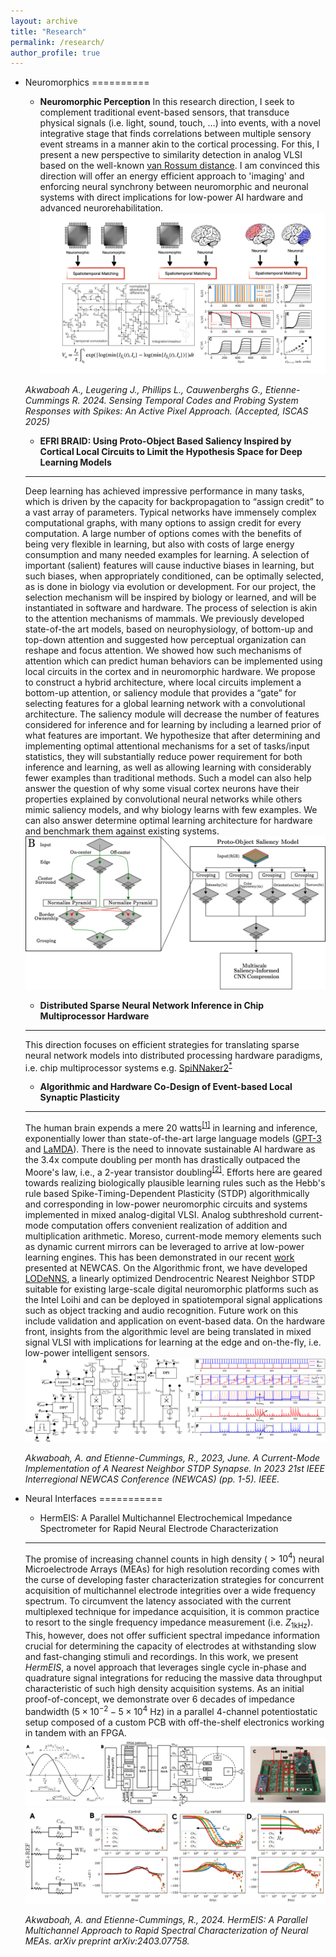 ```yaml
---
layout: archive
title: "Research"
permalink: /research/
author_profile: true
---
```


* Neuromorphics
==========

  * **Neuromorphic Perception**
  In this research direction, I seek to complement traditional event-based sensors, that transduce physical signals (i.e. light, sound, touch, ...) into events, with a novel integrative stage that finds correlations between multiple sensory event streams in a manner akin to the cortical processing. For this, I present a new perspective to similarity detection in analog VLSI based on the well-known [van Rossum distance](https://doi.org/10.1162/089976601300014321). I am convinced this direction will offer an energy efficient approach to 'imaging' and enforcing neural synchrony between neuromorphic and neuronal systems with direct implications for low-power AI hardware and advanced neurorehabilitation.
  ![Spike Correlator](/images/CorrPixDemo.001.jpeg)

  *Akwaboah A., Leugering J., Phillips L., Cauwenberghs G., Etienne-Cummings R. 2024. Sensing Temporal Codes and Probing System Responses with Spikes: An Active Pixel Approach. (Accepted, ISCAS 2025)*



  *  **EFRI BRAID: Using Proto-Object Based Saliency Inspired by Cortical Local Circuits to Limit the Hypothesis Space for Deep Learning Models**
  --------------
  Deep learning has achieved impressive performance in many tasks, which is driven by the capacity for backpropagation to “assign credit” to a vast array of parameters. Typical networks have immensely complex computational graphs, with many options to assign credit for every computation. A large number of options comes with the benefits of being very flexible in learning, but also with costs of large energy consumption and many needed examples for learning. A selection of important (salient) features will cause inductive biases in learning, but such biases, when appropriately conditioned, can be optimally selected, as is done in biology via evolution or development. For our project, the selection mechanism will be inspired by biology or learned, and will be instantiated in software and hardware. The process of selection is akin to the attention mechanisms of mammals. We previously developed state-of-the art models, based on neurophysiology, of bottom-up and top-down attention and suggested how perceptual organization can reshape and focus attention. We showed how such mechanisms of attention which can predict human behaviors can be implemented using local circuits in the cortex and in neuromorphic hardware. We propose to construct a hybrid architecture, where local circuits implement a bottom-up attention, or saliency module that provides a “gate” for selecting features for a global learning network with a convolutional architecture. The saliency module will decrease the number of features considered for inference and for learning by including a learned prior of what features are important. We hypothesize that after determining and implementing optimal attentional mechanisms for a set of tasks/input statistics, they will substantially reduce power requirement for both inference and learning, as well as allowing learning with considerably fewer examples than traditional methods. Such a model can also help answer the question of why some visual cortex neurons have their properties explained by convolutional neural networks while others mimic saliency models, and why biology learns with few examples. We can also answer determine optimal learning architecture for hardware and benchmark them against existing systems. 
  ![Saliency-compressed CNN](/images/SalCNN_sum.png)

  * **Distributed Sparse Neural Network Inference in Chip Multiprocessor Hardware**  
  ------------
  This direction focuses on efficient strategies for translating sparse neural network models into distributed processing hardware paradigms, i.e. chip multiprocessor systems e.g. [SpiNNaker2](https://spinncloud.com/portfolio/spinnaker2/)<sup>[*](https://arxiv.org/abs/1911.02385)</sup>


  * **Algorithmic and Hardware Co-Design of Event-based Local Synaptic Plasticity**  
  -----------
  The human brain expends a mere 20 watts<sup>[[1]](https://doi.org/10.1109/MCSE.2017.33)</sup> in learning and inference, exponentially lower than state-of-the-art large language models ([GPT-3](https://doi.org/10.48550/arXiv.2005.14165) and [LaMDA](https://doi.org/10.48550/arXiv.2201.08239)). There is the need to innovate sustainable AI hardware as the 3.4x compute doubling per month has drastically outpaced the Moore's law, i.e., a 2-year transistor doubling<sup>[[2]](https://openai.com/blog/ai-and-compute/)</sup>. Efforts here are geared towards realizing biologically plausible learning rules such as the Hebb's rule based Spike-Timing-Dependent Plasticity (STDP) algorithmically and corresponding in low-power neuromorphic circuits and systems implemented in mixed analog-digital VLSI. Analog subthreshold current-mode computation offers convenient realization of addition and multiplication arithmetic. Moreso, current-mode memory elements such as dynamic current mirrors can be leveraged to arrive at low-power learning engines. This has been demonstrated in our recent [work](https://doi.org/10.1109/NEWCAS57931.2023.10198113) presented at NEWCAS.
  On the Algorithmic front, we have developed [LODeNNS](https://doi.org/10.1145/3546790.3546793), a linearly optimized Dendrocentric Nearest Neighbor STDP suitable for existing large-scale digital neuromorphic platforms such as the Intel Loihi and can be deployed in spatiotemporal signal applications such as object tracking and audio recognition. Future work on this include validation and application on event-based data.
  On the hardware front, insights from the algorithmic level are being translated in mixed signal VLSI with implications for learning at the edge and on-the-fly, i.e. low-power intelligent sensors.
  ![STDP Hardware and circuit](/images/SynapseFig.png)

  *Akwaboah, A. and Etienne-Cummings, R., 2023, June. A Current-Mode Implementation of A Nearest Neighbor STDP Synapse. In 2023 21st IEEE Interregional NEWCAS Conference (NEWCAS) (pp. 1-5). IEEE.*

  <!-- * **VLSI implementation of Synaptic Memory Consolidation for Lifelong Learning**
  ----------------
  Our brains are capable of learning new information quickly and retaining them over long periods - from days to years. This plasticity-rigidity property is lacking in present day Machine Learning models as they are often riddled with catatrosphic forgetting arising from vanishing and exploding gradients. The goal here is implement computational prinicples (the Linear Chain Bicascade model) behind synaptic memory consolidation (SMC) presented by Benna and Fusi<sup>[[3]](https://doi.org/10.1038/nn.4401)</sup> in mixed signal VLSI. Ultimately, deploying an array of synapse equipped with such a property will be useful for realizing energy-efficient hardware for continual learning.
  ![Synaptic Memory Consolidation](/images/smc_circ.png)
  {% comment %}
  <img align="right" width="500" height="500" src="/images/smc.png">
  {% endcomment %} -->


* Neural Interfaces
===========

  * HermEIS: A Parallel Multichannel Electrochemical Impedance Spectrometer for Rapid Neural Electrode Characterization
  -----------------
  The promise of increasing channel counts in high density ($> 10^4$) neural Microelectrode Arrays (MEAs) for high resolution recording comes with the curse of developing faster characterization strategies for concurrent acquisition of multichannel electrode integrities over a wide frequency spectrum. To circumvent the latency associated with the current multiplexed technique for impedance acquisition, it is common practice to resort to the single frequency impedance measurement (i.e. $Z_{1 \text{kHz}}$). This, however, does not offer sufficient spectral impedance information crucial for determining the capacity of electrodes at withstanding slow and fast-changing stimuli and recordings. In this work, we present *HermEIS*, a novel approach that leverages single cycle in-phase and quadrature signal integrations for reducing the massive data throughput characteristic of such high density acquisition systems. As an initial proof-of-concept, we demonstrate over $6$ decades of impedance bandwidth ($5\times10^{-2} - 5\times10^{4}\text{ Hz}$) in a parallel $4$-channel potentiostatic setup composed of a custom PCB with off-the-shelf electronics working in tandem with an FPGA.
  ![HermEIS setup](/images/h_setup_rev.png)
  ![HermEIS results](/images/h_results.png)

  *Akwaboah, A. and Etienne-Cummings, R., 2024. HermEIS: A Parallel Multichannel Approach to Rapid Spectral Characterization of Neural MEAs. arXiv preprint arXiv:2403.07758.*
